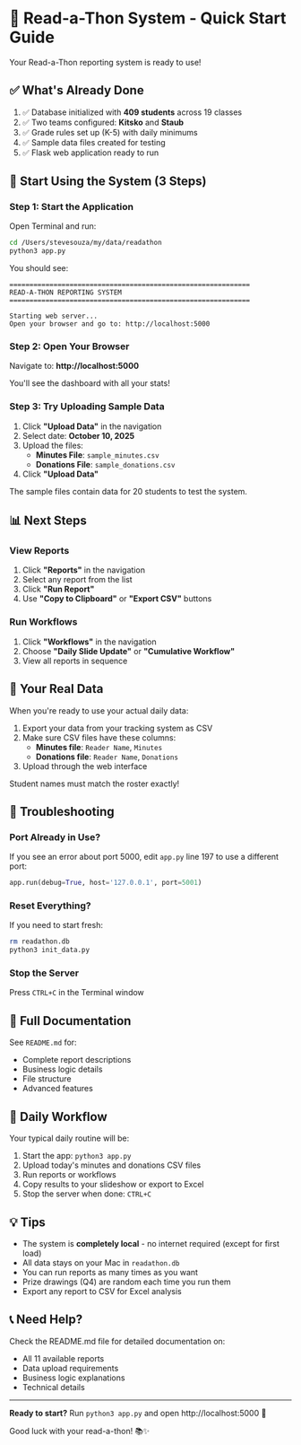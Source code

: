 # 🎉 Read-a-Thon System - Quick Start Guide

Your Read-a-Thon reporting system is ready to use!

## ✅ What's Already Done

1. ✅ Database initialized with **409 students** across 19 classes
2. ✅ Two teams configured: **Kitsko** and **Staub**
3. ✅ Grade rules set up (K-5) with daily minimums
4. ✅ Sample data files created for testing
5. ✅ Flask web application ready to run

## 🚀 Start Using the System (3 Steps)

### Step 1: Start the Application

Open Terminal and run:

```bash
cd /Users/stevesouza/my/data/readathon
python3 app.py
```

You should see:
```
============================================================
READ-A-THON REPORTING SYSTEM
============================================================

Starting web server...
Open your browser and go to: http://localhost:5000
```

### Step 2: Open Your Browser

Navigate to: **http://localhost:5000**

You'll see the dashboard with all your stats!

### Step 3: Try Uploading Sample Data

1. Click **"Upload Data"** in the navigation
2. Select date: **October 10, 2025**
3. Upload the files:
   - **Minutes File**: `sample_minutes.csv`
   - **Donations File**: `sample_donations.csv`
4. Click **"Upload Data"**

The sample files contain data for 20 students to test the system.

## 📊 Next Steps

### View Reports
1. Click **"Reports"** in the navigation
2. Select any report from the list
3. Click **"Run Report"**
4. Use **"Copy to Clipboard"** or **"Export CSV"** buttons

### Run Workflows
1. Click **"Workflows"** in the navigation
2. Choose **"Daily Slide Update"** or **"Cumulative Workflow"**
3. View all reports in sequence

## 📁 Your Real Data

When you're ready to use your actual daily data:

1. Export your data from your tracking system as CSV
2. Make sure CSV files have these columns:
   - **Minutes file**: `Reader Name`, `Minutes`
   - **Donations file**: `Reader Name`, `Donations`
3. Upload through the web interface

Student names must match the roster exactly!

## 🔧 Troubleshooting

### Port Already in Use?
If you see an error about port 5000, edit `app.py` line 197 to use a different port:
```python
app.run(debug=True, host='127.0.0.1', port=5001)
```

### Reset Everything?
If you need to start fresh:
```bash
rm readathon.db
python3 init_data.py
```

### Stop the Server
Press `CTRL+C` in the Terminal window

## 📖 Full Documentation

See `README.md` for:
- Complete report descriptions
- Business logic details
- File structure
- Advanced features

## 🎯 Daily Workflow

Your typical daily routine will be:

1. Start the app: `python3 app.py`
2. Upload today's minutes and donations CSV files
3. Run reports or workflows
4. Copy results to your slideshow or export to Excel
5. Stop the server when done: `CTRL+C`

## 💡 Tips

- The system is **completely local** - no internet required (except for first load)
- All data stays on your Mac in `readathon.db`
- You can run reports as many times as you want
- Prize drawings (Q4) are random each time you run them
- Export any report to CSV for Excel analysis

## 📞 Need Help?

Check the README.md file for detailed documentation on:
- All 11 available reports
- Data upload requirements
- Business logic explanations
- Technical details

---

**Ready to start?** Run `python3 app.py` and open http://localhost:5000 🚀

Good luck with your read-a-thon! 📚✨
